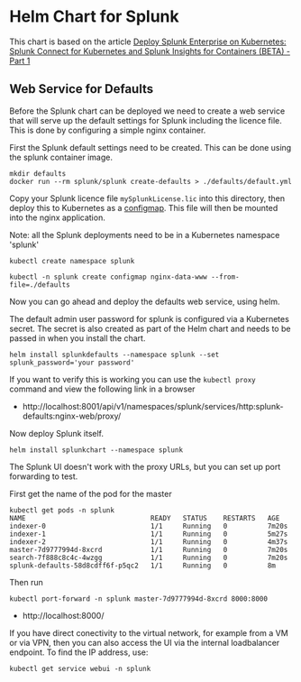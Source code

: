 # Helm Chart for Splunk

This chart is based on the article [Deploy Splunk Enterprise on Kubernetes: Splunk Connect for Kubernetes and Splunk Insights for Containers (BETA) - Part 1][splunk-k8s]

## Web Service for Defaults

Before the Splunk chart can be deployed we need to create a web service that will serve up the default settings for Splunk including the licence file. This is done by configuring a simple nginx container.

First the Splunk default settings need to be created. This can be done using the splunk container image.

```shell
mkdir defaults
docker run --rm splunk/splunk create-defaults > ./defaults/default.yml
```

Copy your Splunk licence file `mySplunkLicense.lic` into this directory, then deploy this to Kubernetes as a [configmap][configmap]. This file will then be mounted into the nginx application.

Note: all the Splunk deployments need to be in a Kubernetes namespace 'splunk'

```shell
kubectl create namespace splunk

kubectl -n splunk create configmap nginx-data-www --from-file=./defaults
```

Now you can go ahead and deploy the defaults web service, using helm.

The default admin user password for splunk is configured via a Kubernetes secret. The secret is also created as part of the Helm chart and needs to be passed in when you install the chart.

```shell
helm install splunkdefaults --namespace splunk --set splunk_password='your password'
```

If you want to verify this is working you can use the `kubectl proxy` command and view the following link in a browser

 * http://localhost:8001/api/v1/namespaces/splunk/services/http:splunk-defaults:nginx-web/proxy/

Now deploy Splunk itself.

```shell
helm install splunkchart --namespace splunk
```

The Splunk UI doesn't work with the proxy URLs, but you can set up port forwarding to test.

First get the name of the pod for the master

```shell
kubectl get pods -n splunk
NAME                               READY   STATUS    RESTARTS   AGE
indexer-0                          1/1     Running   0          7m20s
indexer-1                          1/1     Running   0          5m27s
indexer-2                          1/1     Running   0          4m37s
master-7d9777994d-8xcrd            1/1     Running   0          7m20s
search-7f888c8c4c-4wzgg            1/1     Running   0          7m20s
splunk-defaults-58d8cdff6f-p5qc2   1/1     Running   0          8m
```

Then run 

```shell
kubectl port-forward -n splunk master-7d9777994d-8xcrd 8000:8000
```

 * http://localhost:8000/

If you have direct conectivity to the virtual network, for example from a VM or via VPN, then you can also access the UI via the internal loadbalancer endpoint. To find the IP address, use:

```shell
kubectl get service webui -n splunk
```


[splunk-k8s]: https://www.splunk.com/blog/2018/12/17/deploy-splunk-enterprise-on-kubernetes-splunk-connect-for-kubernetes-and-splunk-insights-for-containers-beta-part-1.html "Deploy Splunk Enterprise on Kubernetes"

[configmap]: https://kubernetes.io/docs/tasks/configure-pod-container/configure-pod-configmap/